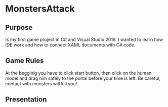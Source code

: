 # MonstersAttack

## Purpose
Is my first game project in C# and Visual Studio 2019. I wanted to learn how IDE work and how to connect XAML documents with C# code.

## Game Rules
At the begginig you have to click start button, then click on the human model and drag him safely to the portal before your time is left. Be careful, contact with monsters will kill you!

## Presentation
